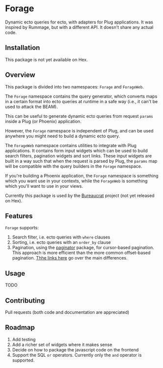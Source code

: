 # Forage

Dynamic ecto queries for ecto, with adapters for Plug applications.
It was inspired by Rummage, but with a different API.
It doesn't share any actual code.

## Installation

This package is not yet available on Hex.

## Overview

This package is divided into two namespaces: `Forage` and `ForageWeb`.

The `Forage` namespace contains the query generator, which converts maps in a certain format into ecto queries at runtime in a safe way (i.e., it can't be used to attack the BEAM).

This can be useful to generate dynamic ecto queries from request `params` inside a Plug (or Phoenix) application.

However, the `Forage` namespace is independent of Plug, and can be used anywhere you might need to build a dynamic ecto query.

The `ForageWeb` namespace contains utilities to integrate with Plug applications.
It contains form input widgets which can be used to build search filters, pagination widgets and sort links.
These input widgets are built in a way such that when the request is parsed by Plug, the `params` map will be compatible with the query builders in the `Forage` namespace.

If you're building a Phoenix application, the `Forage` namespace is something which you want use in your contexts, while the `ForageWeb` is something which you'll want to use in your views.

Currently this package is used by the [Bureaucrat](https://github.com/tmbb/bureaucrat) project (not yet released on Hex).

## Features

`Forage` supports:

1. Search filter, i.e. ecto queries with `where` clauses
2. Sorting, i.e. ecto queries with an `order_by` clause
3. Pagination, using the [paginator](https://github.com/duffelhq/paginator) package,
   for cursor-based pagination.
   This approach is more efficient than the more common offset-based pagination.
   [Thhe links here](https://github.com/duffelhq/paginator#learn-more)
   go over the main differences.

## Usage

TODO

## Contributing

Pull requests (both code and documentation are appreciated)

## Roadmap

1. Add testing
2. Add a richer set of widgets where it makes sense
3. Decide on how to package the javascript code on the frontend
4. Support the SQL `or` operators. Currently only the `and` operator is supported.